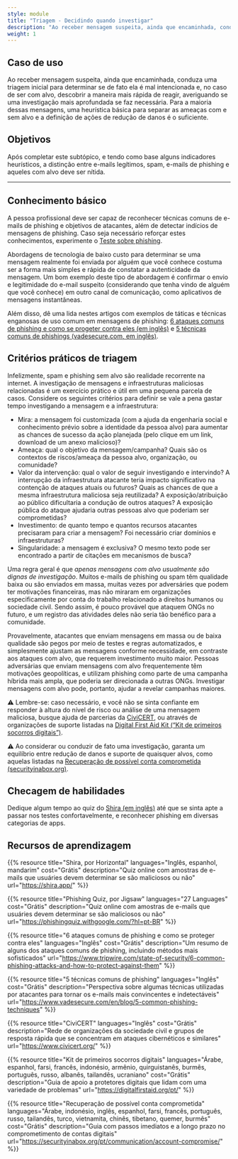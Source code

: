 ```yaml
---
style: module
title: "Triagem - Decidindo quando investigar"
description: "Ao receber mensagem suspeita, ainda que encaminhada, conduza uma triagem inicial para determinar se de fato ela é mal intencionada e, no caso de ser com alvo, descobrir a maneira mais rápida de reagir, averiguando se uma investigação mais aprofundada se faz necessária. Para a maioria dessas mensagens, uma heurística básica para separar as ameaças com e sem alvo e a definição de ações de redução de danos é o suficiente."
weight: 1
---
```

## Caso de uso

Ao receber mensagem suspeita, ainda que encaminhada, conduza uma triagem inicial para determinar se de fato ela é mal intencionada e, no caso de ser com alvo, descobrir a maneira mais rápida de reagir, averiguando se uma investigação mais aprofundada se faz necessária. Para a maioria dessas mensagens, uma heurística básica para separar as ameaças com e sem alvo e a definição de ações de redução de danos é o suficiente.

## Objetivos

Após completar este subtópico, e tendo como base alguns indicadores heurísticos, a distinção entre e-mails legítimos, spam, e-mails de phishing e aqueles com alvo deve ser nítida.

- - -

## Conhecimento básico

A pessoa profissional deve ser capaz de reconhecer técnicas comuns de e-mails de phishing e objetivos de atacantes, além de detectar indícios de mensagens de phishing. Caso seja necessário reforçar estes conhecimentos, experimente o [Teste sobre phishing](https://phishingquiz.withgoogle.com/?hl=pt-BR).

Abordagens de tecnologia de baixo custo para determinar se uma mensagem realmente foi enviada por alguém que você conhece costuma ser a forma mais simples e rápida de constatar a autenticidade da mensagem. Um bom exemplo deste tipo de abordagem é confirmar o envio e legitimidade do e-mail suspeito (considerando que tenha vindo de alguém que você conhece) em outro canal de comunicação, como aplicativos de mensagens instantâneas. 

Além disso, dê uma lida nestes artigos com exemplos de táticas e técnicas enganosas de uso comum em mensagens de phishing: [6 ataques comuns de phishing e como se progeter contra eles (em inglês)](https://www.tripwire.com/state-of-security/6-common-phishing-attacks-and-how-to-protect-against-them) e [5 técnicas comuns de phishings (vadesecure.com, em inglês)](https://www.vadesecure.com/en/blog/5-common-phishing-techniques).

## Critérios práticos de triagem

Infelizmente, spam e phishing sem alvo são realidade recorrente na internet. A investigação de mensagens e infraestruturas maliciosas relacionadas é um exercício prático e útil em uma pequena parcela de casos. Considere os seguintes critérios para definir se vale a pena gastar tempo investigando a mensagem e a infraestrutura:

* Mira: a mensagem foi customizada (com a ajuda da engenharia social e conhecimento prévio sobre a identidade da pessoa alvo) para aumentar as chances de sucesso da ação planejada (pelo clique em um link, download de um anexo malicioso)?
* Ameaça: qual o objetivo da mensagem/campanha? Quais são os contextos de riscos/ameaça da pessoa alvo, organização, ou comunidade?
* Valor da intervenção: qual o valor de seguir investigando e intervindo? A interrupção da infraestrutura atacante teria impacto significativo na contenção de ataques atuais ou futuros? Quais as chances de que a mesma infraestrutura maliciosa seja reutilizada? A exposição/atribuição ao público dificultaria a condução de outros ataques? A exposição pública do ataque ajudaria outras pessoas alvo que poderiam ser comprometidas?
* Investimento: de quanto tempo e quantos recursos atacantes precisaram para criar a mensagem? Foi necessário criar domínios e infraestruturas?
* Singularidade: a mensagem é exclusiva? O mesmo texto pode ser encontrado a partir de citações em mecanismos de busca?

Uma regra geral é que *apenas mensagens com alvo usualmente são dignas de investigação*. Muitos e-mails de phishing ou spam têm qualidade baixa ou são enviados em massa, muitas vezes por adversáries que podem ter motivações financeiras, mas não miraram em organizações especificamente por conta do trabalho relacionado a direitos humanos ou sociedade civil. Sendo assim, é pouco provável que ataquem ONGs no futuro, e um registro das atividades deles não seria tão benéfico para a comunidade.

Provavelmente, atacantes que enviam mensagens em massa ou de baixa qualidade são pegos por meio de testes e regras automatizados, e simplesmente ajustam as mensagens conforme necessidade, em contraste aos ataques com alvo, que requerem investimento muito maior. Pessoas adversárias que enviam mensagens com alvo frequentemente têm motivações geopolíticas, e utilizam phishing como parte de uma campanha híbrida mais ampla, que poderia ser direcionada a outras ONGs. Investigar mensagens com alvo pode, portanto, ajudar a revelar campanhas maiores.

⚠️ Lembre-se: caso necessário, e você não se sinta confiante em responder à altura do nível de risco ou análise de uma mensagem maliciosa, busque ajuda de parcerias da [CiviCERT](https://www.civicert.org/), ou através de organizações de suporte listadas na [Digital First Aid Kit (“Kit de primeiros socorros digitais”)](https://digitalfirstaid.org/pt/).

⚠️ Ao considerar ou conduzir de fato uma investigação, garanta um equilíbrio entre redução de danos e suporte de quaisquer alvos, como aquelas listadas na [Recuperação de possível conta comprometida (securityinabox.org)](https://securityinabox.org/pt/communication/account-compromise/).

## Checagem de habilidades

Dedique algum tempo ao quiz do [Shira (em inglês)](https://shira.app/) até que se sinta apte a passar nos testes confortavelmente, e reconhecer phishing em diversas categorias de apps.

## Recursos de aprendizagem

{{% resource title="Shira, por Horizontal" languages="Inglês, espanhol, mandarim" cost="Grátis" description="Quiz online com amostras de e-mails que usuáries devem determinar se são maliciosos ou não" url="https://shira.app/" %}}

{{% resource title="Phishing Quiz, por Jigsaw" languages="27 Languages" cost="Grátis" description="Quiz online com amostras de e-mails que usuáries devem determinar se são maliciosos ou não" url="https://phishingquiz.withgoogle.com/?hl=pt-BR" %}}

{{% resource title="6 ataques comuns de phishing e como se proteger contra eles" languages="Inglês" cost="Grátis" description="Um resumo de alguns dos ataques comuns de phishing, incluindo métodos mais sofisticados" url="https://www.tripwire.com/state-of-security/6-common-phishing-attacks-and-how-to-protect-against-them" %}}

{{% resource title="5 técnicas comuns de phishing" languages="Inglês" cost="Grátis" description="Perspectiva sobre algumas técnicas utilizadas por atacantes para tornar os e-mails mais convincentes e indetectáveis" url="https://www.vadesecure.com/en/blog/5-common-phishing-techniques" %}}

{{% resource title="CiviCERT" languages="Inglês" cost="Grátis" description="Rede de organizações da sociedade civil e grupos de resposta rápida que se concentram em ataques cibernéticos e similares" url="https://www.civicert.org/" %}}

{{% resource title="Kit de primeiros socorros digitais" languages="Árabe, espanhol, farsi, francês, indonésio, armênio, quirguistanês, burmês, português, russo, albanês, tailandês, ucraniano" cost="Grátis" description="Guia de apoio a protetores digitais que lidam com uma variedade de problemas" url="https://digitalfirstaid.org/pt/" %}}

{{% resource title="Recuperação de possível conta comprometida" languages="Árabe, indonésio, inglês, espanhol, farsi, francês, português, russo, tailandês, turco, vietnamita, chinês, tibetano, quemer, burmês" cost="Grátis" description="Guia com passos imediatos e a longo prazo no comprometimento de contas digitais" url="https://securityinabox.org/pt/communication/account-compromise/" %}}
